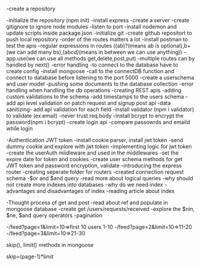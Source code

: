 -create a repository 

-initialize the repository (npm init)
-install express
-create a server
-create gitignore to ignore node modules
-listen to port
-install nodemon and update scripts inside package.json
-initialize git
-create github repositort to push local repository
-order of the routes matters a lot
-install postman to test the apis
-regular expressions in routes ((ab)?(means ab is optional),b+(we can add many bs),(ab*cd)*(means in between we can use anything))
-app.use(we can use all methods get,delete,post,put)
-multiple routes can by handled by next()
-error handling
-to connect to the database have to create config 
-install mongoose
-call to the connectDB function and connect to database before listening to the port 5000
-create a userschema and user model
-pushing some documents to the database collection
-error handling when handling the db operations
-creating REST apis
-adding custom validations to the schema
-add timestamps to the users schema
-add api level validation on patch request and signup post api
-data sanitizing- add api validation for each field
-install validator (npm i validator) to validate (ex:email)
-never trust req.body
-install bcrypt to encrypt the password(npm i bcrypt)
-create login api
-compare passowrds and emaild while login


-Authentication JWT token
-install cookie parser, install jwt token
-send dummy cookie and explore with jwt token
-implementing logic for jwt token
-create the userAuth miidleware and used in the middlewares
-set the expire date for token and cookies
-create user schema methods for get JWT token and password encryption, validate
-introducing the express router
-creating seperate folder  for routers
-created connection request schema
-$or and $and query 
-read more about logical queries
-why should not create more indexes into databases
-why do we need index
-advantages and disadvantages of index
-reading article about index

-Thought process of get and post
-read about ref and populate in mongoose database
-create get /users/requests/received
-explore the $nin, $ne, $and query operators
-pagination

-/feed?page=1&limit=10=>first 10 users 1-10
-/feed?page=2&limit=10=>11-20
-/feed?page=3&limit=10=>21-30

skip(), limit() methods in mongoose

skip=(page-1)*limit
